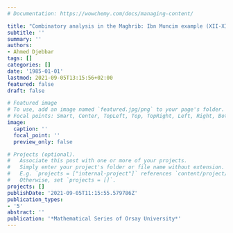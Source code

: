 ```yaml
---
# Documentation: https://wowchemy.com/docs/managing-content/

title: "Combinatory analysis in the Maghrib: Ibn Muncim example (XII-XIIIth centuries)"
subtitle: ''
summary: ''
authors:
- Ahmed Djebbar
tags: []
categories: []
date: '1985-01-01'
lastmod: 2021-09-05T13:15:56+02:00
featured: false
draft: false

# Featured image
# To use, add an image named `featured.jpg/png` to your page's folder.
# Focal points: Smart, Center, TopLeft, Top, TopRight, Left, Right, BottomLeft, Bottom, BottomRight.
image:
  caption: ''
  focal_point: ''
  preview_only: false

# Projects (optional).
#   Associate this post with one or more of your projects.
#   Simply enter your project's folder or file name without extension.
#   E.g. `projects = ["internal-project"]` references `content/project/deep-learning/index.md`.
#   Otherwise, set `projects = []`.
projects: []
publishDate: '2021-09-05T11:15:55.579786Z'
publication_types:
- '5'
abstract: ''
publication: '*Mathematical Series of Orsay University*'
---
```

<style>
   footer p:nth-child(2) {
    font-size: 0.75rem;
    text-align: center;
    display: none;
}
blockquote{
  display: none;
}
 </style>